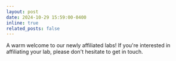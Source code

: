 ```yaml
---
layout: post
date: 2024-10-29 15:59:00-0400
inline: true
related_posts: false
---
```


A warm welcome to our newly affiliated labs! If you're interested in affiliating your lab, please don't hesitate to get in touch. 
